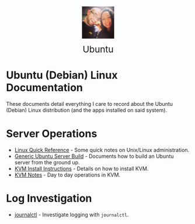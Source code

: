 <img
    src="./images/BrentAndMandi.jpg"
    width="88"
    style="display: block; width: 88px; margin: auto; margin-bottom: 1em"
/><span style="display: block; text-align: center; font-size: 1.75em;"> Ubuntu </span>


# Ubuntu (Debian) Linux Documentation
These documents detail everything I care to record about the Ubuntu (Debian) Linux distribution (and the apps installed on said system).

# Server Operations
- [Linux Quick Reference](/operating_systems/ubuntu/linux_notes) - Some quick notes on Unix/Linux administration.
- [Generic Ubuntu Server Build](/operating_systems/ubuntu/server_build) - Documents how to build an Ubuntu server from the ground up.
- [KVM Install Instructions](/operating_systems/ubuntu/package_install/kvm_install) - Details on how to install KVM.
- [KVM Notes](/operating_systems/ubuntu/package_operations/kvm_notes) - Day to day operations in KVM.

# Log Investigation
- [journalctl](/operating_systems/ubuntu/package_operations/journalctl) - Investigate logging with `journalctl`.
